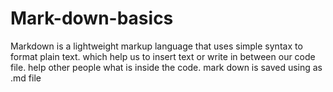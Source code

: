 # Mark-down-basics
Markdown is a lightweight markup language that uses simple syntax to format plain text. which help us to insert text or write in between our code file. help other people what is inside the code. mark down is saved using  as .md file 
